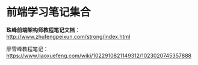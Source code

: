 # 前端学习笔记集合

**珠峰前端架构师教程笔记文档**：<http://www.zhufengpeixun.com/strong/index.html>

廖雪峰教程笔记：<https://www.liaoxuefeng.com/wiki/1022910821149312/1023020745357888>
